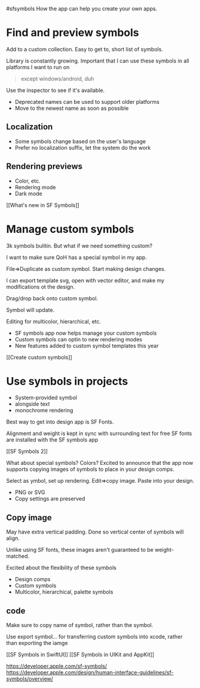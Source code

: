 #sfsymbols 
How the app can help you create your own apps.

# Find and preview symbols
Add to a custom collection.
Easy to get to, short list of symbols.

Library is constantly growing.  Important that I can use these symbols in all platforms I want to run on

> except windows/android, duh

Use the inspector to see if it's available.

* Deprecated names can be used to support older platforms
* Move to the newest name as soon as possible

## Localization
* Some symbols change based on the user's language
* Prefer no localization suffix, let the system do the work

## Rendering previews
* Color, etc.
* Rendering mode
* Dark mode

[[What's new in SF Symbols]]

# Manage custom symbols
3k symbols bulitin.  But what if we need something custom?

I want to make sure QoH has a special symbol in my app.  

File=>Duplicate as custom symbol.  Start making design changes.

I can export template svg, open with vector editor, and make my modifications ot the design.

Drag/drop back onto custom symbol.

Symbol will update.

Editing for multicolor, hierarchical, etc.

* SF symbols app now helps manage your custom symbols
* Custom symbols can optin to new rendering modes
* New features added to custom symbol templates this year

[[Create custom symbols]]




# Use symbols in projects

* System-provided symbol
* alongside text
* monochrome rendering

Best way to get into design app is SF Fonts.

Alignment and weight is kept in sync with surrounding text for free
SF fonts are installed with the SF symbols app

[[SF Symbols 2]]

What about special symbols?  Colors?
Excited to announce that the app now supports copying images of symbols to place in your design comps.

Select as ymbol, set up rendering.  Edit=>copy image.  Paste into your design.

* PNG or SVG
* Copy settings are preserved

## Copy image

May have extra vertical padding.  Done so vertical center of symbols will align.

Unlike using SF fonts, these images aren't guaranteed to be weight-matched.

Excited about the flexibility of these symbols

* Design comps
* Custom symbols
* Multicolor, hierarchical, palette symbols

## code
Make sure to copy name of symbol, rather than the symbol.

Use export symbol... for transferring custom symbols into xcode, rather than exporting the iamge

[[SF Symbols in SwiftUI]]
[[SF Symbols in UIKit and AppKit]]

https://developer.apple.com/sf-symbols/
https://developer.apple.com/design/human-interface-guidelines/sf-symbols/overview/

